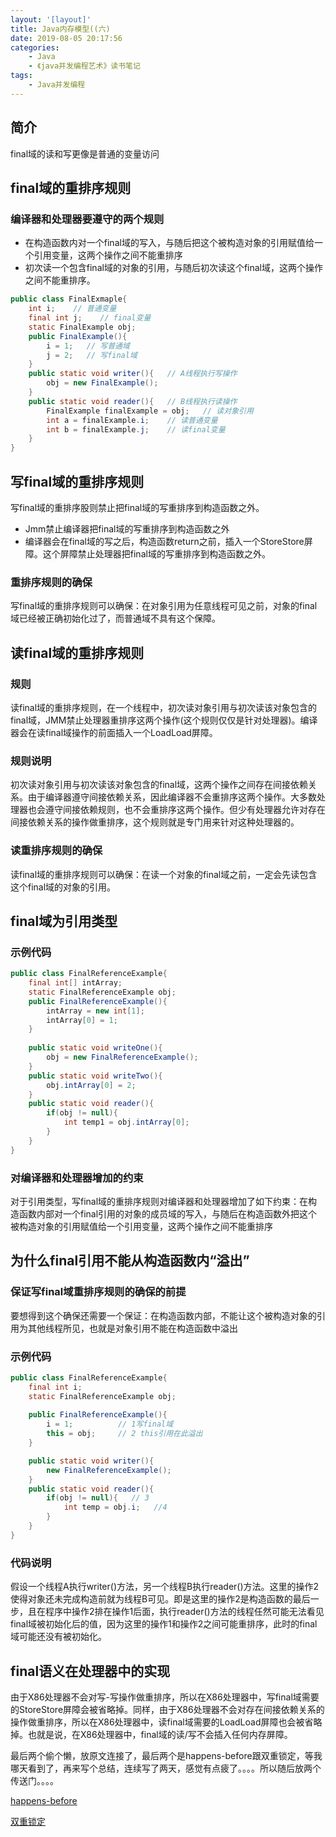 ```yaml
---
layout: '[layout]'
title: Java内存模型((六)
date: 2019-08-05 20:17:56
categories:
    - Java
    - 《java并发编程艺术》读书笔记
tags:
    - Java并发编程
---
```

## 简介
final域的读和写更像是普通的变量访问
<!-- more -->
## final域的重排序规则
### 编译器和处理器要遵守的两个规则
- 在构造函数内对一个final域的写入，与随后把这个被构造对象的引用赋值给一个引用变量，这两个操作之间不能重排序
- 初次读一个包含final域的对象的引用，与随后初次读这个final域，这两个操作之间不能重排序。
```java
public class FinalExmaple{
    int i;    // 普通变量
    final int j;    // final变量
    static FinalExample obj;
    public FinalExample(){
        i = 1;   // 写普通域
        j = 2;   // 写final域
    }
    public static void writer(){   // A线程执行写操作
        obj = new FinalExample();
    }
    public static void reader(){   // B线程执行读操作
        FinalExample finalExample = obj;   // 读对象引用
        int a = finalExample.i;    // 读普通变量
        int b = finalExample.j;    // 读final变量
    }
}
```

## 写final域的重排序规则
写final域的重排序股则禁止把final域的写重排序到构造函数之外。
- Jmm禁止编译器把final域的写重排序到构造函数之外
- 编译器会在final域的写之后，构造函数return之前，插入一个StoreStore屏障。这个屏障禁止处理器把final域的写重排序到构造函数之外。
### 重排序规则的确保
写final域的重排序规则可以确保：在对象引用为任意线程可见之前，对象的final域已经被正确初始化过了，而普通域不具有这个保障。

## 读final域的重排序规则
### 规则
读final域的重排序规则，在一个线程中，初次读对象引用与初次读该对象包含的final域，JMM禁止处理器重排序这两个操作(这个规则仅仅是针对处理器)。编译器会在读final域操作的前面插入一个LoadLoad屏障。
### 规则说明
初次读对象引用与初次读该对象包含的final域，这两个操作之间存在间接依赖关系。由于编译器遵守间接依赖关系，因此编译器不会重排序这两个操作。大多数处理器也会遵守间接依赖规则，也不会重排序这两个操作。但少有处理器允许对存在间接依赖关系的操作做重排序，这个规则就是专门用来针对这种处理器的。
### 读重排序规则的确保
读final域的重排序规则可以确保：在读一个对象的final域之前，一定会先读包含这个final域的对象的引用。
## final域为引用类型
### 示例代码
```java
public class FinalReferenceExample{
    final int[] intArray;
    static FinalReferenceExample obj;
    public FinalReferenceExample(){
        intArray = new int[1];
        intArray[0] = 1;
    }
    
    public static void writeOne(){
        obj = new FinalReferenceExample();
    }
    public static void writeTwo(){
        obj.intArray[0] = 2;
    }
    public static void reader(){
        if(obj != null){
            int temp1 = obj.intArray[0];
        }
    }
}
```
### 对编译器和处理器增加的约束
对于引用类型，写final域的重排序规则对编译器和处理器增加了如下约束：在构造函数内部对一个final引用的对象的成员域的写入，与随后在构造函数外把这个被构造对象的引用赋值给一个引用变量，这两个操作之间不能重排序

## 为什么final引用不能从构造函数内“溢出”
### 保证写final域重排序规则的确保的前提
要想得到这个确保还需要一个保证：在构造函数内部，不能让这个被构造对象的引用为其他线程所见，也就是对象引用不能在构造函数中溢出
### 示例代码
```java
public class FinalReferenceExample{
    final int i;
    static FinalReferenceExample obj;
    
    public FinalReferenceExample(){
        i = 1;          // 1写final域
        this = obj;     // 2 this引用在此溢出
    }

    public static void writer(){
        new FinalReferenceExample();
    }
    public static void reader(){
        if(obj != null){   // 3
            int temp = obj.i;   //4
        }
    }
}
```
### 代码说明
假设一个线程A执行writer()方法，另一个线程B执行reader()方法。这里的操作2使得对象还未完成构造前就为线程B可见。即是这里的操作2是构造函数的最后一步，且在程序中操作2排在操作1后面，执行reader()方法的线程任然可能无法看见final域被初始化后的值，因为这里的操作1和操作2之间可能重排序，此时的final域可能还没有被初始化。

## final语义在处理器中的实现
由于X86处理器不会对写-写操作做重排序，所以在X86处理器中，写final域需要的StoreStore屏障会被省略掉。同样，由于X86处理器不会对存在间接依赖关系的操作做重排序，所以在X86处理器中，读final域需要的LoadLoad屏障也会被省略掉。也就是说，在X86处理器中，final域的读/写不会插入任何内存屏障。

最后两个偷个懒，放原文连接了，最后两个是happens-before跟双重锁定，等我哪天看到了，再来写个总结，连续写了两天，感觉有点疲了。。。。所以随后放两个传送门。。。。


[happens-before](https://mp.weixin.qq.com/s?__biz=MzAxODcyNjEzNQ==&mid=2247485263&idx=1&sn=995ba88b794aa7c3a54c55b5a9c398b1&chksm=9bd0aad7aca723c139473c59176db58d66d622649ecc606173f90c185287544dc8604b4441ef&scene=27#wechat_redirect)


[双重锁定](https://www.infoq.cn/article/double-checked-locking-with-delay-initialization)
